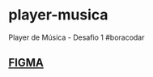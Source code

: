 # player-musica
Player de Música - Desafio 1 #boracodar

## <a href="https://www.figma.com/file/DGVeHEvC7QgKzCnbNuSmfS/boraCodar-Desafio-1-Copy?fuid=1074666909314514217">FIGMA</a>
